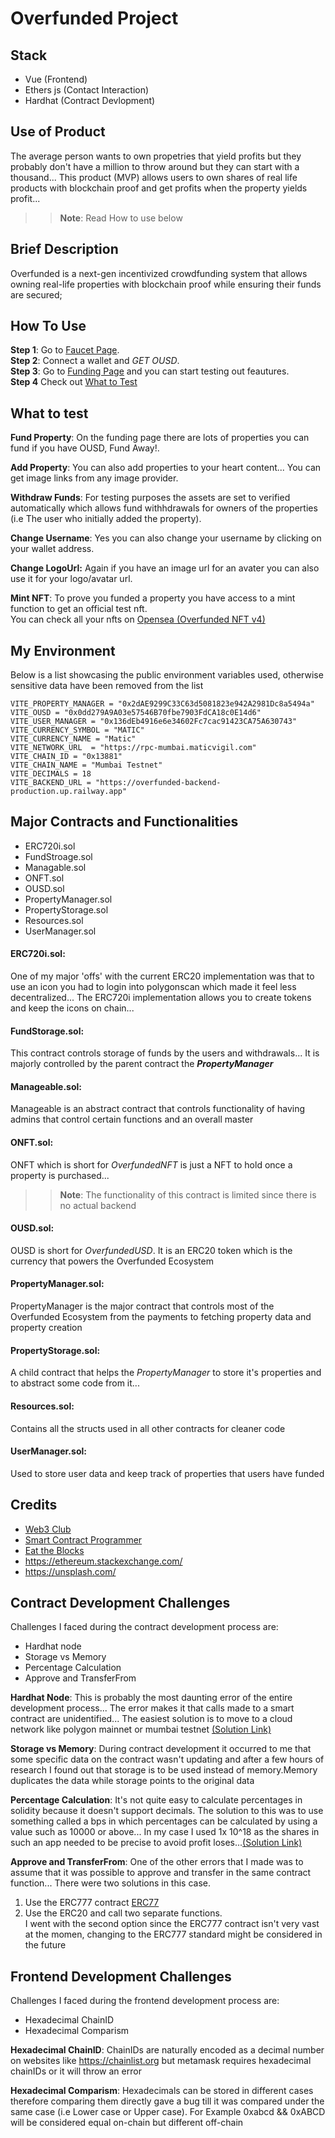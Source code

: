 # Overfunded Project

## Stack

- Vue (Frontend)
- Ethers js (Contact Interaction)
- Hardhat (Contract Devlopment)

## Use of Product

The average person wants to own propetries that yield profits but they probably don't have a million to throw around but they can start with a thousand... This product (MVP) allows users to own shares of real life products with blockchain proof and get profits when the property yields profit...

> > **Note**: Read How to use below

## Brief Description

Overfunded is a next-gen incentivized crowdfunding system that allows owning real-life properties with blockchain proof while ensuring their funds are secured;

## How To Use

**Step 1**:
Go to [Faucet Page](https://overfunded.vercel.app/faucet).  
**Step 2**:
Connect a wallet and _GET OUSD_.  
**Step 3**:
Go to [Funding Page](https://overfunded.vercel.app/fund) and you can start testing out feautures.  
**Step 4**
Check out [What to Test](https://github.com/Psionyc/overfunded/#what-to-test)

## What to test

**Fund Property**: On the funding page there are lots of properties you can fund if you have OUSD, Fund Away!.

**Add Property**: You can also add properties to your heart content... You can get image links from any image provider.

**Withdraw Funds**: For testing purposes the assets are set to verified automatically which allows fund withhdrawals for owners of the properties (i.e The user who initially added the property).

**Change Username**: Yes you can also change your username by clicking on your wallet address.

**Change LogoUrl:** Again if you have an image url for an avater you can also use it for your logo/avatar url.

**Mint NFT**: To prove you funded a property you have access to a mint function to get an official test nft.  
You can check all your nfts on [Opensea (Overfunded NFT v4)](https://testnets.opensea.io/collection/overfundednft-v4)

## My Environment
Below is a list showcasing the public environment variables used, otherwise sensitive data have been removed from the list
```
VITE_PROPERTY_MANAGER = "0x2dAE9299C33C63d5081823e942A2981Dc8a5494a"
VITE_OUSD = "0x0dd279A9A03e57546B70fbe7903FdCA18c0E14d6"
VITE_USER_MANAGER = "0x136dEb4916e6e34602Fc7cac91423CA75A630743"
VITE_CURRENCY_SYMBOL = "MATIC"
VITE_CURRENCY_NAME = "Matic"
VITE_NETWORK_URL  = "https://rpc-mumbai.maticvigil.com"
VITE_CHAIN_ID = "0x13881"
VITE_CHAIN_NAME = "Mumbai Testnet"
VITE_DECIMALS = 18
VITE_BACKEND_URL = "https://overfunded-backend-production.up.railway.app" 
```

## Major Contracts and Functionalities

- ERC720i.sol
- FundStroage.sol
- Managable.sol
- ONFT.sol
- OUSD.sol
- PropertyManager.sol
- PropertyStorage.sol
- Resources.sol
- UserManager.sol

#### **ERC720i.sol**:

One of my major 'offs' with the current ERC20 implementation was that to use an icon you had to login into polygonscan which made it feel less decentralized... The ERC720i implementation allows you to create tokens and keep the icons on chain...

#### **FundStorage.sol**:

This contract controls storage of funds by the users and withdrawals... It is majorly controlled by the parent contract the **_PropertyManager_**

#### **Manageable.sol**:

Manageable is an abstract contract that controls functionality of having admins that control certain functions and an overall master

#### **ONFT.sol**:

ONFT which is short for _OverfundedNFT_ is just a NFT to hold once a property is purchased...

> > **Note**: The functionality of this contract is limited since there is no actual backend

#### **OUSD.sol**:

OUSD is short for _OverfundedUSD_. It is an ERC20 token which is the currency that powers the Overfunded Ecosystem

#### **PropertyManager.sol**:

PropertyManager is the major contract that controls most of the Overfunded Ecosystem from the payments to fetching property data and property creation

#### **PropertyStorage.sol**:

A child contract that helps the _PropertyManager_ to store it's properties and to abstract some code from it...

#### **Resources.sol**:

Contains all the structs used in all other contracts for cleaner code

#### **UserManager.sol**:

Used to store user data and keep track of properties that users have funded

## Credits

- [Web3 Club](https://www.youtube.com/@Web3_Club)
- [Smart Contract Programmer](https://www.youtube.com/@smartcontractprogrammer)
- [Eat the Blocks](https://www.youtube.com/@EatTheBlocks)
- https://ethereum.stackexchange.com/
- https://unsplash.com/

## Contract Development Challenges

Challenges I faced during the contract development process are:

- Hardhat node
- Storage vs Memory
- Percentage Calculation
- Approve and TransferFrom

**Hardhat Node**: This is probably the most daunting error of the entire development process... The error makes it that calls made to a smart contract are unidentified... The easiest solution is to move to a cloud network like polygon mainnet or mumbai testnet [(Solution Link)](https://ethereum.stackexchange.com/questions/124235/providererror-error-transaction-reverted-function-selector-was-not-recognized)

**Storage vs Memory**: During contract development it occurred to me that some specific data on the contract wasn't updating and after a few hours of research I found out that storage is to be used instead of memory.Memory duplicates the data while storage points to the original data

**Percentage Calculation**: It's not quite easy to calculate percentages in solidity because it doesn't support decimals. The solution to this was to use something called a bps in which percentages can be calculated by using a value such as 10000 or above... In my case I used 1x 10^18 as the shares in such an app needed to be precise to avoid profit loses...[(Solution Link)](https://www.youtube.com/watch?v=nsf46dzgCog)

**Approve and TransferFrom**: One of the other errors that I made was to assume that it was possible to approve and transfer in the same contract function... There were two solutions in this case.

1. Use the ERC777 contract [ERC77](https://docs.openzeppelin.com/contracts/4.x/erc777)
2. Use the ERC20 and call two separate functions.  
   I went with the second option since the ERC777 contract isn't very vast at the momen, changing to the ERC777 standard might be considered in the future

## Frontend Development Challenges

Challenges I faced during the frontend development process are:

- Hexadecimal ChainID
- Hexadecimal Comparism

**Hexadecimal ChainID**: ChainIDs are naturally encoded as a decimal number on websites like https://chainlist.org but metamask requires hexadecimal chainIDs or it will throw an error

**Hexadecimal Comparism**: Hexadecimals can be stored in different cases therefore comparing them directly gave a bug till it was compared under the same case (i.e Lower case or Upper case). For Example 0xabcd && 0xABCD will be considered equal on-chain but different off-chain
